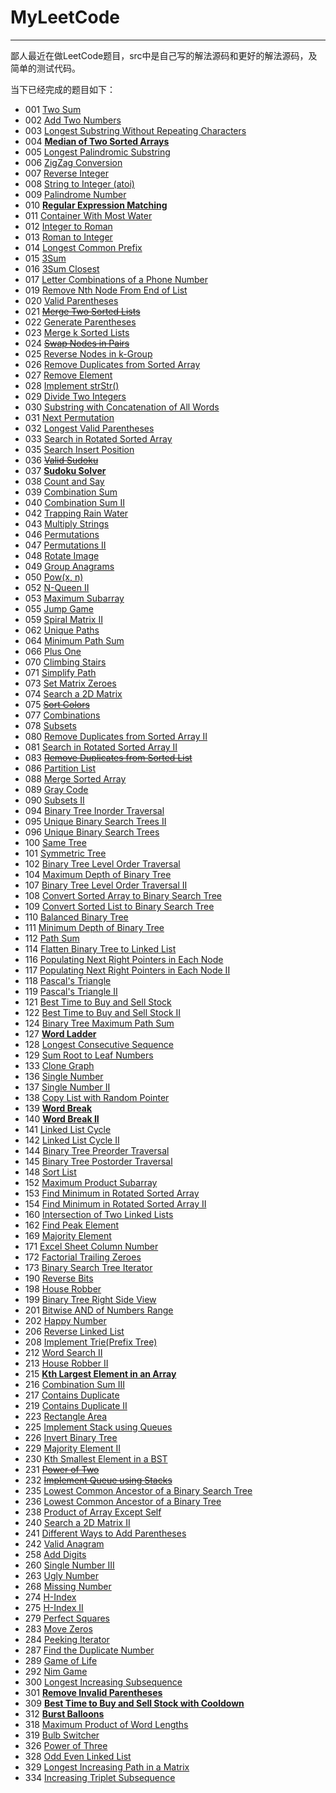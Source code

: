 # MyLeetCode

----

鄙人最近在做LeetCode题目，src中是自己写的解法源码和更好的解法源码，及简单的测试代码。

当下已经完成的题目如下：

* 001 [Two Sum](https://github.com/ChePeatio/MyLeetCode/tree/master/src/com/chepeatio/twoSum/TwoSum.java)
* 002 [Add Two Numbers](https://github.com/ChePeatio/MyLeetCode/tree/master/src/com/chepeatio/addTwoNumbers/AddTwoNumbers.java)
* 003 [Longest Substring Without Repeating Characters](https://github.com/ChePeatio/MyLeetCode/tree/master/src/com/chepeatio/longestSubstringWithoutRepeatingCharacters/LongestSubstringWithoutRepeatingCharacters.java)
* 004 [**Median of Two Sorted Arrays**](https://github.com/ChePeatio/MyLeetCode/tree/master/src/com/chepeatio/medianOfTwoSortedArrays/MedianOfTwoSortedArrays.java)
* 005 [Longest Palindromic Substring](https://github.com/ChePeatio/MyLeetCode/tree/master/src/com/chepeatio/longestPalindromicSubstring/LongestPalindromicSubstring.java)
* 006 [ZigZag Conversion](https://github.com/ChePeatio/MyLeetCode/tree/master/src/com/chepeatio/zigZagConversion/ZigZagConversion.java)
* 007 [Reverse Integer](https://github.com/ChePeatio/MyLeetCode/tree/master/src/com/chepeatio/reverseInteger/ReverseInteger.java)
* 008 [String to Integer (atoi)](https://github.com/ChePeatio/MyLeetCode/tree/master/src/com/chepeatio/stringToInteger/StringToInteger.java)
* 009 [Palindrome Number](https://github.com/ChePeatio/MyLeetCode/tree/master/src/com/chepeatio/palindromeNumber/PalindromeNumber.java)
* 010 [**Regular Expression Matching**](https://github.com/ChePeatio/MyLeetCode/tree/master/src/com/chepeatio/regularExpressionMatching/RegularExpressionMatching.java)
* 011 [Container With Most Water](https://github.com/ChePeatio/MyLeetCode/tree/master/src/com/chepeatio/containerWithMostWater/ContainerWithMostWater.java)
* 012 [Integer to Roman](https://github.com/ChePeatio/MyLeetCode/tree/master/src/com/chepeatio/integerToRoman/IntegerToRoman.java)
* 013 [Roman to Integer](https://github.com/ChePeatio/MyLeetCode/tree/master/src/com/chepeatio/romanToInteger/RomanToInteger.java)
* 014 [Longest Common Prefix](https://github.com/ChePeatio/MyLeetCode/tree/master/src/com/chepeatio/longestCommonPrefix/LongestCommonPrefix.java)
* 015 [3Sum](https://github.com/ChePeatio/MyLeetCode/tree/master/src/com/chepeatio/threeSum/ThreeSum.java)
* 016 [3Sum Closest](https://github.com/ChePeatio/MyLeetCode/tree/master/src/com/chepeatio/threeSumClosest/ThreeSumClosest.java)
* 017 [Letter Combinations of a Phone Number](https://github.com/ChePeatio/MyLeetCode/tree/master/src/com/chepeatio/letterCombinationsOfaPhoneNumber/LetterCombinationsOfaPhoneNumber.java)
* 019 [Remove Nth Node From End of List](https://github.com/ChePeatio/MyLeetCode/tree/master/src/com/chepeatio/removeNthNodeFromEndOfList/RemoveNthNodeFromEndOfList.java)
* 020 [Valid Parentheses](https://github.com/ChePeatio/MyLeetCode/tree/master/src/com/chepeatio/validParentheses/ValidParentheses.java)
* 021 [~~Merge Two Sorted Lists~~](https://github.com/ChePeatio/MyLeetCode/tree/master/src/com/chepeatio/mergeTwoSortedLists/MergeTwoSortedLists.java)
* 022 [Generate Parentheses](https://github.com/ChePeatio/MyLeetCode/tree/master/src/com/chepeatio/generateParentheses/GenerateParentheses.java)
* 023 [Merge k Sorted Lists](https://github.com/ChePeatio/MyLeetCode/tree/master/src/com/chepeatio/mergeKSortedLists/MergeKSortedLists.java)
* 024 [~~Swap Nodes in Pairs~~](https://github.com/ChePeatio/MyLeetCode/tree/master/src/com/chepeatio/swapNodesInPairs/SwapNodesInPairs.java)
* 025 [Reverse Nodes in k-Group](https://github.com/ChePeatio/MyLeetCode/tree/master/src/com/chepeatio/reverseNodesInKGroup/ReverseNodesInKGroup.java)
* 026 [Remove Duplicates from Sorted Array](https://github.com/ChePeatio/MyLeetCode/tree/master/src/com/chepeatio/removeDuplicatesFromSortedArray/RemoveDuplicatesFromSortedArray.java)
* 027 [Remove Element](https://github.com/ChePeatio/MyLeetCode/tree/master/src/com/chepeatio/removeElement/RemoveElement.java)
* 028 [Implement strStr()](https://github.com/ChePeatio/MyLeetCode/tree/master/src/com/chepeatio/implement_strStr/Implement_strStr.java)
* 029 [Divide Two Integers](https://github.com/ChePeatio/MyLeetCode/tree/master/src/com/chepeatio/divideTwoIntegers/DivideTwoIntegers.java)
* 030 [Substring with Concatenation of All Words](https://github.com/ChePeatio/MyLeetCode/tree/master/src/com/chepeatio/substringWithConcatenationOfAllWords/SubstringWithConcatenationOfAllWords.java)
* 031 [Next Permutation](https://github.com/ChePeatio/MyLeetCode/tree/master/src/com/chepeatio/nextPermutation/NextPermutation.java)
* 032 [Longest Valid Parentheses](https://github.com/ChePeatio/MyLeetCode/tree/master/src/com/chepeatio/longestValidParentheses/LongestValidParentheses.java)
* 033 [Search in Rotated Sorted Array](https://github.com/ChePeatio/MyLeetCode/tree/master/src/com/chepeatio/searchInRotatedSortedArray/SearchInRotatedSortedArray.java)
* 035 [Search Insert Position](https://github.com/ChePeatio/MyLeetCode/tree/master/src/com/chepeatio/searchInsertPosition/SearchInsertPosition.java)
* 036 [~~Valid Sudoku~~](https://github.com/ChePeatio/MyLeetCode/tree/master/src/com/chepeatio/validSudoku/ValidSudoku.java)
* 037 [**Sudoku Solver**](https://github.com/ChePeatio/MyLeetCode/tree/master/src/com/chepeatio/sudokuSolver/SudokuSolver.java)
* 038 [Count and Say](https://github.com/ChePeatio/MyLeetCode/tree/master/src/com/chepeatio/countAndSay/CountAndSay.java)
* 039 [Combination Sum](https://github.com/ChePeatio/MyLeetCode/tree/master/src/com/chepeatio/combinationSum/CombinationSum.java)
* 040 [Combination Sum II](https://github.com/ChePeatio/MyLeetCode/tree/master/src/com/chepeatio/combinationSum/CombinationSumII.java)
* 042 [Trapping Rain Water](https://github.com/ChePeatio/MyLeetCode/tree/master/src/com/chepeatio/trappingRainWater/TrappingRainWater.java)
* 043 [Multiply Strings](https://github.com/ChePeatio/MyLeetCode/tree/master/src/com/chepeatio/multiplyStrings/MultiplyStrings.java)
* 046 [Permutations](https://github.com/ChePeatio/MyLeetCode/tree/master/src/com/chepeatio/permutations/Permutations.java)
* 047 [Permutations II](https://github.com/ChePeatio/MyLeetCode/tree/master/src/com/chepeatio/permutations/PermutationsII.java)
* 048 [Rotate Image](https://github.com/ChePeatio/MyLeetCode/tree/master/src/com/chepeatio/rotateImage/RotateImage.java)
* 049 [Group Anagrams](https://github.com/ChePeatio/MyLeetCode/tree/master/src/com/chepeatio/groupAnagrams/GroupAnagrams.java)
* 050 [Pow(x, n)](https://github.com/ChePeatio/MyLeetCode/tree/master/src/com/chepeatio/pow_x_n/Pow_x_n.java)
* 052 [N-Queen II](https://github.com/ChePeatio/MyLeetCode/tree/master/src/com/chepeatio/n_Queens/N_Queens_II.java)
* 053 [Maximum Subarray](https://github.com/ChePeatio/MyLeetCode/tree/master/src/com/chepeatio/maximumSubarray/MaximumSubarray.java)
* 055 [Jump Game](https://github.com/ChePeatio/MyLeetCode/tree/master/src/com/chepeatio/jumpGame/JumpGame.java)
* 059 [Spiral Matrix II](https://github.com/ChePeatio/MyLeetCode/tree/master/src/com/chepeatio/spiralMatrix/SpiralMatrixII.java)
* 062 [Unique Paths](https://github.com/ChePeatio/MyLeetCode/tree/master/src/com/chepeatio/uniquePaths/UniquePaths.java)
* 064 [Minimum Path Sum](https://github.com/ChePeatio/MyLeetCode/tree/master/src/com/chepeatio/minimumPathSum/MinimumPathSum.java)
* 066 [Plus One](https://github.com/ChePeatio/MyLeetCode/tree/master/src/com/chepeatio/plusOne/PlusOne.java)
* 070 [Climbing Stairs](https://github.com/ChePeatio/MyLeetCode/tree/master/src/com/chepeatio/climbingStairs/ClimbingStairs.java)
* 071 [Simplify Path](https://github.com/ChePeatio/MyLeetCode/tree/master/src/com/chepeatio/simplifyPath/SimplifyPath.java)
* 073 [Set Matrix Zeroes](https://github.com/ChePeatio/MyLeetCode/tree/master/src/com/chepeatio/setMatrixZeroes/SetMatrixZeroes.java)
* 074 [Search a 2D Matrix](https://github.com/ChePeatio/MyLeetCode/tree/master/src/com/chepeatio/searchA2DMatrix/SearchA2DMatrix.java)
* 075 [~~Sort Colors~~](https://github.com/ChePeatio/MyLeetCode/tree/master/src/com/chepeatio/sortColors/SortColors.java)
* 077 [Combinations](https://github.com/ChePeatio/MyLeetCode/tree/master/src/com/chepeatio/combinations/Combinations.java)
* 078 [Subsets](https://github.com/ChePeatio/MyLeetCode/tree/master/src/com/chepeatio/subsets/Subsets.java)
* 080 [Remove Duplicates from Sorted Array II](https://github.com/ChePeatio/MyLeetCode/tree/master/src/com/chepeatio/removeDuplicatesFromSortedArray/RemoveDuplicatesFromSortedArrayII.java)
* 081 [Search in Rotated Sorted Array II](https://github.com/ChePeatio/MyLeetCode/tree/master/src/com/chepeatio/searchInRotatedSortedArray/SearchInRotatedSortedArrayII.java)
* 083 [~~Remove Duplicates from Sorted List~~](https://github.com/ChePeatio/MyLeetCode/tree/master/src/com/chepeatio/removeDuplicatesFromSortedList/RemoveDuplicatesFromSortedList.java)
* 086 [Partition List](https://github.com/ChePeatio/MyLeetCode/tree/master/src/com/chepeatio/partitionList/PartitionList.java)
* 088 [Merge Sorted Array](https://github.com/ChePeatio/MyLeetCode/tree/master/src/com/chepeatio/mergeSortedArray/MergeSortedArray.java)
* 089 [Gray Code](https://github.com/ChePeatio/MyLeetCode/tree/master/src/com/chepeatio/grayCode/GrayCode.java)
* 090 [Subsets II](https://github.com/ChePeatio/MyLeetCode/tree/master/src/com/chepeatio/subsets/SubsetsII.java)
* 094 [Binary Tree Inorder Traversal](https://github.com/ChePeatio/MyLeetCode/tree/master/src/com/chepeatio/binaryTreeInorderTraversal/BinaryTreeInorderTraversal.java)
* 095 [Unique Binary Search Trees II](https://github.com/ChePeatio/MyLeetCode/tree/master/src/com/chepeatio/uniqueBinarySearchTreesII/UniqueBinarySearchTreesII.java)
* 096 [Unique Binary Search Trees](https://github.com/ChePeatio/MyLeetCode/tree/master/src/com/chepeatio/uniqueBinarySearchTrees/UniqueBinarySearchTrees.java)
* 100 [Same Tree](https://github.com/ChePeatio/MyLeetCode/tree/master/src/com/chepeatio/sameTree/SameTree.java)
* 101 [Symmetric Tree](https://github.com/ChePeatio/MyLeetCode/tree/master/src/com/chepeatio/symmetricTree/SymmetricTree.java)
* 102 [Binary Tree Level Order Traversal](https://github.com/ChePeatio/MyLeetCode/tree/master/src/com/chepeatio/binaryTreeLevelOrderTraversal/BinaryTreeLevelOrderTraversal.java)
* 104 [Maximum Depth of Binary Tree](https://github.com/ChePeatio/MyLeetCode/tree/master/src/com/chepeatio/maximumDepthofBinaryTree/MaximumDepthOfBinaryTree.java)
* 107 [Binary Tree Level Order Traversal II](https://github.com/ChePeatio/MyLeetCode/tree/master/src/com/chepeatio/binaryTreeLevelOrderTraversal/BinaryTreeLevelOrderTraversalII.java)
* 108 [Convert Sorted Array to Binary Search Tree](https://github.com/ChePeatio/MyLeetCode/tree/master/src/com/chepeatio/convertSortedArrayToBinarySearchTree/ConvertSortedArrayToBinarySearchTree.java)
* 109 [Convert Sorted List to Binary Search Tree](https://github.com/ChePeatio/MyLeetCode/tree/master/src/com/chepeatio/convertSortedListToBinarySearchTree/ConvertSortedListToBinarySearchTree.java)
* 110 [Balanced Binary Tree](https://github.com/ChePeatio/MyLeetCode/tree/master/src/com/chepeatio/balancedBinaryTree/BalancedBinaryTree.java)
* 111 [Minimum Depth of Binary Tree](https://github.com/ChePeatio/MyLeetCode/tree/master/src/com/chepeatio/minimumDepthOfBinaryTree/MinimumDepthOfBinaryTree.java)
* 112 [Path Sum](https://github.com/ChePeatio/MyLeetCode/tree/master/src/com/chepeatio/pathSum/PathSum.java)
* 114 [Flatten Binary Tree to Linked List](https://github.com/ChePeatio/MyLeetCode/tree/master/src/com/chepeatio/flattenBinaryTreeToLinkedList/FlattenBinaryTreeToLinkedList.java)
* 116 [Populating Next Right Pointers in Each Node](https://github.com/ChePeatio/MyLeetCode/tree/master/src/com/chepeatio/populatingNextRightPointersInEachNode/PopulatingNextRightPointersInEachNode.java)
* 117 [Populating Next Right Pointers in Each Node II](https://github.com/ChePeatio/MyLeetCode/tree/master/src/com/chepeatio/populatingNextRightPointersInEachNode/PopulatingNextRightPointersInEachNodeII.java)
* 118 [Pascal's Triangle](https://github.com/ChePeatio/MyLeetCode/tree/master/src/com/chepeatio/pascalTriangle/PascalTriangle.java)
* 119 [Pascal's Triangle II](https://github.com/ChePeatio/MyLeetCode/tree/master/src/com/chepeatio/pascalTriangle/PascalTriangleII.java)
* 121 [Best Time to Buy and Sell Stock](https://github.com/ChePeatio/MyLeetCode/tree/master/src/com/chepeatio/bestTimeToBuyAndSellStock/BestTimeToBuyAndSellStock.java)
* 122 [Best Time to Buy and Sell Stock II](https://github.com/ChePeatio/MyLeetCode/tree/master/src/com/chepeatio/bestTimeToBuyAndSellStock/BestTimeToBuyAndSellStockII.java)
* 124 [Binary Tree Maximum Path Sum](https://github.com/ChePeatio/MyLeetCode/tree/master/src/com/chepeatio/binaryTreeMaximumPathSum/BinaryTreeMaximumPathSum.java)
* 127 [**Word Ladder**](https://github.com/ChePeatio/MyLeetCode/tree/master/src/com/chepeatio/wordLadder/WordLadder.java)
* 128 [Longest Consecutive Sequence](https://github.com/ChePeatio/MyLeetCode/tree/master/src/com/chepeatio/longestConsecutiveSequence/LongestConsecutiveSequence.java)
* 129 [Sum Root to Leaf Numbers](https://github.com/ChePeatio/MyLeetCode/tree/master/src/com/chepeatio/sumRootToLeafNumbers/SumRootToLeafNumbers.java)
* 133 [Clone Graph](https://github.com/ChePeatio/MyLeetCode/tree/master/src/com/chepeatio/cloneGraph/CloneGraph.java)
* 136 [Single Number](https://github.com/ChePeatio/MyLeetCode/tree/master/src/com/chepeatio/singleNumber/SingleNumber.java)
* 137 [Single Number II](https://github.com/ChePeatio/MyLeetCode/tree/master/src/com/chepeatio/singleNumber/SingleNumberII.java)
* 138 [Copy List with Random Pointer](https://github.com/ChePeatio/MyLeetCode/tree/master/src/com/chepeatio/copyListWithRandomPointer/CopyListWithRandomPointer.java)
* 139 [**Word Break**](https://github.com/ChePeatio/MyLeetCode/tree/master/src/com/chepeatio/wordBreak/WordBreak.java)
* 140 [**Word Break II**](https://github.com/ChePeatio/MyLeetCode/tree/master/src/com/chepeatio/wordBreakII/WordBreakII.java)
* 141 [Linked List Cycle](https://github.com/ChePeatio/MyLeetCode/tree/master/src/com/chepeatio/linkedListCycle/LinkedListCycle.java)
* 142 [Linked List Cycle II](https://github.com/ChePeatio/MyLeetCode/tree/master/src/com/chepeatio/linkedListCycle/LinkedListCycleII.java)
* 144 [Binary Tree Preorder Traversal](https://github.com/ChePeatio/MyLeetCode/tree/master/src/com/chepeatio/binaryTreePreorderTraversal/BinaryTreePreorderTraversal.java)
* 145 [Binary Tree Postorder Traversal](https://github.com/ChePeatio/MyLeetCode/tree/master/src/com/chepeatio/binaryTreePostorderTraversal/BinaryTreePostorderTraversal.java)
* 148 [Sort List](https://github.com/ChePeatio/MyLeetCode/tree/master/src/com/chepeatio/sortList/SortList.java)
* 152 [Maximum Product Subarray](https://github.com/ChePeatio/MyLeetCode/tree/master/src/com/chepeatio/maximumProductSubarray/MaximumProductSubarray.java)
* 153 [Find Minimum in Rotated Sorted Array](https://github.com/ChePeatio/MyLeetCode/tree/master/src/com/chepeatio/findMinimumInRotatedSortedArray/FindMinimumInRotatedSortedArray.java)
* 154 [Find Minimum in Rotated Sorted Array II](https://github.com/ChePeatio/MyLeetCode/tree/master/src/com/chepeatio/findMinimumInRotatedSortedArray/FindMinimumInRotatedSortedArrayII.java)
* 160 [Intersection of Two Linked Lists](https://github.com/ChePeatio/MyLeetCode/tree/master/src/com/chepeatio/intersectionOfTwoLinkedLists/IntersectionOfTwoLinkedLists.java)
* 162 [Find Peak Element](https://github.com/ChePeatio/MyLeetCode/tree/master/src/com/chepeatio/findPeakElement/FindPeakElement.java)
* 169 [Majority Element](https://github.com/ChePeatio/MyLeetCode/tree/master/src/com/chepeatio/majorityElement/MajorityElement.java)
* 171 [Excel Sheet Column Number](https://github.com/ChePeatio/MyLeetCode/tree/master/src/com/chepeatio/excelSheetColumnNumber/ExcelSheetColumnNumber.java)
* 172 [Factorial Trailing Zeroes](https://github.com/ChePeatio/MyLeetCode/tree/master/src/com/chepeatio/factorialTrailingZeroes/FactorialTrailingZeroes.java)
* 173 [Binary Search Tree Iterator](https://github.com/ChePeatio/MyLeetCode/tree/master/src/com/chepeatio/binarySearchTreeIterator/BinarySearchTreeIterator.java)
* 190 [Reverse Bits](https://github.com/ChePeatio/MyLeetCode/tree/master/src/com/chepeatio/reverseBits/ReverseBits.java)
* 198 [House Robber](https://github.com/ChePeatio/MyLeetCode/tree/master/src/com/chepeatio/houseRobber/HouseRobber.java)
* 199 [Binary Tree Right Side View](https://github.com/ChePeatio/MyLeetCode/tree/master/src/com/chepeatio/binaryTreeRightSideView/BinaryTreeRightSideView.java)
* 201 [Bitwise AND of Numbers Range](https://github.com/ChePeatio/MyLeetCode/tree/master/src/com/chepeatio/bitwiseANDofNumbersRange/BitwiseANDofNumbersRange.java)
* 202 [Happy Number](https://github.com/ChePeatio/MyLeetCode/tree/master/src/com/chepeatio/happyNumber/HappyNumber.java)
* 206 [Reverse Linked List](https://github.com/ChePeatio/MyLeetCode/tree/master/src/com/chepeatio/reverseLinkedList/ReverseLinkedList.java)
* 208 [Implement Trie(Prefix Tree)](https://github.com/ChePeatio/MyLeetCode/tree/master/src/com/chepeatio/implementTrie/ImplementTrie.java)
* 212 [Word Search II](https://github.com/ChePeatio/MyLeetCode/tree/master/src/com/chepeatio/wordSearch/WordSearchII.java)
* 213 [House Robber II](https://github.com/ChePeatio/MyLeetCode/tree/master/src/com/chepeatio/houseRobber/HouseRobberII.java)
* 215 [**Kth Largest Element in an Array**](https://github.com/ChePeatio/MyLeetCode/tree/master/src/com/chepeatio/kthLargestElementInAnArray/KthLargestElementInAnArray.java)
* 216 [Combination Sum III](https://github.com/ChePeatio/MyLeetCode/tree/master/src/com/chepeatio/combinationSum/CombinationSumIII.java)
* 217 [Contains Duplicate](https://github.com/ChePeatio/MyLeetCode/tree/master/src/com/chepeatio/containsDuplicate/ContainsDuplicate.java)
* 219 [Contains Duplicate II](https://github.com/ChePeatio/MyLeetCode/tree/master/src/com/chepeatio/containsDuplicate/ContainsDuplicateII.java)
* 223 [Rectangle Area](https://github.com/ChePeatio/MyLeetCode/tree/master/src/com/chepeatio/rectangleArea/RectangleArea.java)
* 225 [Implement Stack using Queues](https://github.com/ChePeatio/MyLeetCode/tree/master/src/com/chepeatio/implementStackUsingQueues/ImplementStackUsingQueues.java)
* 226 [Invert Binary Tree](https://github.com/ChePeatio/MyLeetCode/tree/master/src/com/chepeatio/invertBinaryTree/InvertBinaryTree.java)
* 229 [Majority Element II](https://github.com/ChePeatio/MyLeetCode/tree/master/src/com/chepeatio/majorityElement/MajorityElementII.java)
* 230 [Kth Smallest Element in a BST](https://github.com/ChePeatio/MyLeetCode/blob/master/src/com/chepeatio/kthSmallestElementInaBST/KthSmallestElementInaBST.java)
* 231 [~~Power of Two~~](https://github.com/ChePeatio/MyLeetCode/tree/master/src/com/chepeatio/powerOfTwo/PowerOfTwo.java)
* 232 [~~Implement Queue using Stacks~~](https://github.com/ChePeatio/MyLeetCode/tree/master/src/com/chepeatio/implementQueueUsingStacks/ImplementQueueUsingStacks.java)
* 235 [Lowest Common Ancestor of a Binary Search Tree](https://github.com/ChePeatio/MyLeetCode/tree/master/src/com/chepeatio/lowestCommonAncestorOfaBinarySearchTree/LowestCommonAncestorOfaBinarySearchTree.java)
* 236 [Lowest Common Ancestor of a Binary Tree](https://github.com/ChePeatio/MyLeetCode/tree/master/src/com/chepeatio/lowestCommonAncestorOfABinaryTree/LowestCommonAncestorOfABinaryTree.java)
* 238 [Product of Array Except Self](https://github.com/ChePeatio/MyLeetCode/tree/master/src/com/chepeatio/productOfArrayExceptSelf/ProductOfArrayExceptSelf.java)
* 240 [Search a 2D Matrix II](https://github.com/ChePeatio/MyLeetCode/tree/master/src/com/chepeatio/searchA2DMatrix/SearchA2DMatrixII.java)
* 241 [Different Ways to Add Parentheses](https://github.com/ChePeatio/MyLeetCode/tree/master/src/com/chepeatio/differentWaysToAddParentheses/DifferentWaysToAddParentheses.java)
* 242 [Valid Anagram](https://github.com/ChePeatio/MyLeetCode/tree/master/src/com/chepeatio/validAnagram/ValidAnagram.java)
* 258 [Add Digits](https://github.com/ChePeatio/MyLeetCode/blob/master/src/com/chepeatio/addDigits/AddDigits.java)
* 260 [Single Number III](https://github.com/ChePeatio/MyLeetCode/tree/master/src/com/chepeatio/singleNumber/SingleNumberIII.java)
* 263 [Ugly Number](https://github.com/ChePeatio/MyLeetCode/tree/master/src/com/chepeatio/uglyNumber/UglyNumber.java)
* 268 [Missing Number](https://github.com/ChePeatio/MyLeetCode/tree/master/src/com/chepeatio/missingNumber/MissingNumber.java)
* 274 [H-Index](https://github.com/ChePeatio/MyLeetCode/tree/master/src/com/chepeatio/h_Index/H_Index.java)
* 275 [H-Index II](https://github.com/ChePeatio/MyLeetCode/tree/master/src/com/chepeatio/h_Index/H_IndexII.java)
* 279 [Perfect Squares](https://github.com/ChePeatio/MyLeetCode/tree/master/src/com/chepeatio/perfectSquares/PerfectSquares.java)
* 283 [Move Zeros](https://github.com/ChePeatio/MyLeetCode/tree/master/src/com/chepeatio/moveZeros/MoveZeros.java)
* 284 [Peeking Iterator](https://github.com/ChePeatio/MyLeetCode/tree/master/src/com/chepeatio/peekingIterator/PeekingIterator.java)
* 287 [Find the Duplicate Number](https://github.com/ChePeatio/MyLeetCode/tree/master/src/com/chepeatio/findTheDuplicateNumber/FindTheDuplicateNumber.java)
* 289 [Game of Life](https://github.com/ChePeatio/MyLeetCode/tree/master/src/com/chepeatio/gameOfLife/GameOfLife.java)
* 292 [Nim Game](https://github.com/ChePeatio/MyLeetCode/tree/master/src/com/chepeatio/nimGame/NimGame.java)
* 300 [Longest Increasing Subsequence](https://github.com/ChePeatio/MyLeetCode/tree/master/src/com/chepeatio/longestIncreasingSubsequence/LongestIncreasingSubsequence.java)
* 301 [**Remove Invalid Parentheses**](https://github.com/ChePeatio/MyLeetCode/tree/master/src/com/chepeatio/removeInvalidParentheses/RemoveInvalidParentheses.java)
* 309 [**Best Time to Buy and Sell Stock with Cooldown**](https://github.com/ChePeatio/MyLeetCode/tree/master/src/com/chepeatio/bestTimeToBuyAndSellStockWithCooldown/BestTimeToBuyAndSellStockWithCooldown.java)
* 312 [**Burst Balloons**](https://github.com/ChePeatio/MyLeetCode/tree/master/src/com/chepeatio/burstBalloons/BurstBalloons.java)
* 318 [Maximum Product of Word Lengths](https://github.com/ChePeatio/MyLeetCode/tree/master/src/com/chepeatio/maximumProductOfWordLengths/MaximumProductOfWordLengths.java)
* 319 [Bulb Switcher](https://github.com/ChePeatio/MyLeetCode/tree/master/src/com/chepeatio/bulbSwitcher/BulbSwitcher.java)
* 326 [Power of Three](https://github.com/ChePeatio/MyLeetCode/tree/master/src/com/chepeatio/powerOfThree/PowerOfThree.java)
* 328 [Odd Even Linked List](https://github.com/ChePeatio/MyLeetCode/tree/master/src/com/chepeatio/oddEvenLinkedList/OddEvenLinkedList.java)
* 329 [Longest Increasing Path in a Matrix](https://github.com/ChePeatio/MyLeetCode/tree/master/src/com/chepeatio/longestIncreasingPathInAMatrix/LongestIncreasingPathInAMatrix.java)
* 334 [Increasing Triplet Subsequence](https://github.com/ChePeatio/MyLeetCode/tree/master/src/com/chepeatio/increasingTripletSubsequence/IncreasingTripletSubsequence.java)